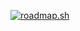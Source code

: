 [![roadmap.sh](https://api.roadmap.sh/v1-badge/wide/65b2c8aa0c548122833adedf?variant=dark)](https://roadmap.sh)
